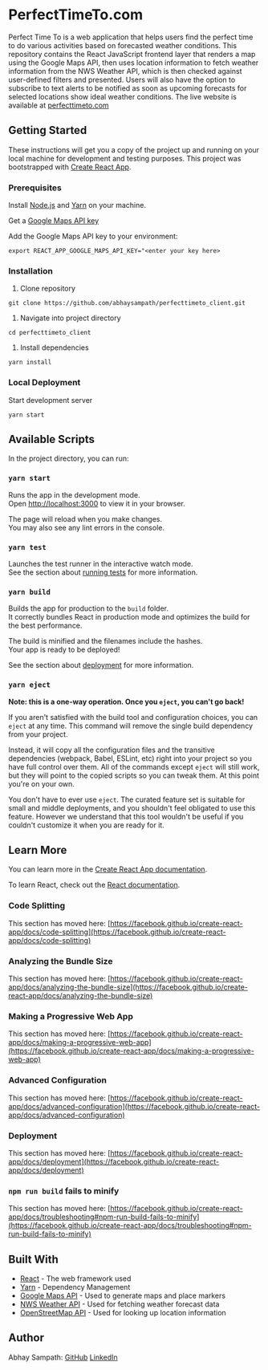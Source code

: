 # PerfectTimeTo.com

Perfect Time To is a web application that helps users find the perfect time to do various activities based on forecasted weather conditions. This repository contains the React JavaScript frontend layer that renders a map using the Google Maps API, then uses location information to fetch weather information from the NWS Weather API, which is then checked against user-defined filters and presented. Users will also have the option to subscribe to text alerts to be notified as soon as upcoming forecasts for selected locations show ideal weather conditions.
The live website is available at [perfecttimeto.com](http://perfecttimeto.com)

## Getting Started

These instructions will get you a copy of the project up and running on your local machine for development and testing purposes.
This project was bootstrapped with [Create React App](https://github.com/facebook/create-react-app).

### Prerequisites

Install [Node.js](https://nodejs.org/en/download) and [Yarn](https://classic.yarnpkg.com/lang/en/docs/install/) on your machine.

Get a [Google Maps API key](https://developers.google.com/maps/documentation/embed/get-api-key)

Add the Google Maps API key to your environment:

`export REACT_APP_GOOGLE_MAPS_API_KEY="<enter your key here>`

### Installation

1. Clone repository

`git clone https://github.com/abhaysampath/perfecttimeto_client.git`

1. Navigate into project directory

`cd perfecttimeto_client`

1. Install dependencies

`yarn install`

### Local Deployment

Start development server

`yarn start`

## Available Scripts

In the project directory, you can run:

### `yarn start`

Runs the app in the development mode.\
Open [http://localhost:3000](http://localhost:3000) to view it in your browser.

The page will reload when you make changes.\
You may also see any lint errors in the console.

### `yarn test`

Launches the test runner in the interactive watch mode.\
See the section about [running tests](https://facebook.github.io/create-react-app/docs/running-tests) for more information.

### `yarn build`

Builds the app for production to the `build` folder.\
It correctly bundles React in production mode and optimizes the build for the best performance.

The build is minified and the filenames include the hashes.\
Your app is ready to be deployed!

See the section about [deployment](https://facebook.github.io/create-react-app/docs/deployment) for more information.

### `yarn eject`

**Note: this is a one-way operation. Once you `eject`, you can't go back!**

If you aren't satisfied with the build tool and configuration choices, you can `eject` at any time. This command will remove the single build dependency from your project.

Instead, it will copy all the configuration files and the transitive dependencies (webpack, Babel, ESLint, etc) right into your project so you have full control over them. All of the commands except `eject` will still work, but they will point to the copied scripts so you can tweak them. At this point you're on your own.

You don't have to ever use `eject`. The curated feature set is suitable for small and middle deployments, and you shouldn't feel obligated to use this feature. However we understand that this tool wouldn't be useful if you couldn't customize it when you are ready for it.

## Learn More

You can learn more in the [Create React App documentation](https://facebook.github.io/create-react-app/docs/getting-started).

To learn React, check out the [React documentation](https://reactjs.org/).

### Code Splitting

This section has moved here: [https://facebook.github.io/create-react-app/docs/code-splitting](https://facebook.github.io/create-react-app/docs/code-splitting)

### Analyzing the Bundle Size

This section has moved here: [https://facebook.github.io/create-react-app/docs/analyzing-the-bundle-size](https://facebook.github.io/create-react-app/docs/analyzing-the-bundle-size)

### Making a Progressive Web App

This section has moved here: [https://facebook.github.io/create-react-app/docs/making-a-progressive-web-app](https://facebook.github.io/create-react-app/docs/making-a-progressive-web-app)

### Advanced Configuration

This section has moved here: [https://facebook.github.io/create-react-app/docs/advanced-configuration](https://facebook.github.io/create-react-app/docs/advanced-configuration)

### Deployment

This section has moved here: [https://facebook.github.io/create-react-app/docs/deployment](https://facebook.github.io/create-react-app/docs/deployment)

### `npm run build` fails to minify

This section has moved here: [https://facebook.github.io/create-react-app/docs/troubleshooting#npm-run-build-fails-to-minify](https://facebook.github.io/create-react-app/docs/troubleshooting#npm-run-build-fails-to-minify)

## Built With

* [React](https://reactjs.org/) - The web framework used
* [Yarn](https://yarnpkg.com/) - Dependency Management
* [Google Maps API](https://developers.google.com/maps/documentation) - Used to generate maps and place markers
* [NWS Weather API](https://www.weather.gov/documentation/services-web-api) - Used for fetching weather forecast data
* [OpenStreetMap API](https://nominatim.openstreetmap.org) - Used for looking up location information

## Author

Abhay Sampath: [GitHub](https://github.com/abhaysampath/) [LinkedIn](https://www.linkedin.com/in/abhaysampath/)
